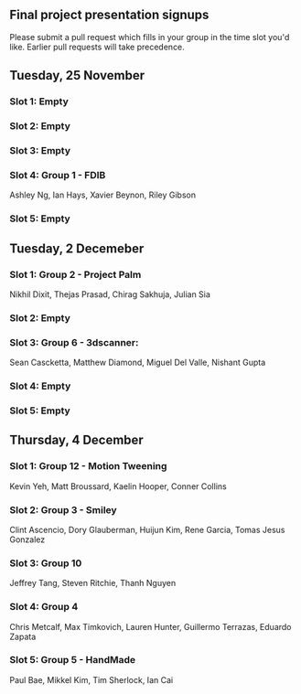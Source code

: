 ## Final project presentation signups
Please submit a pull request which fills in your group in the time slot you'd like. Earlier pull requests will take precedence.

## Tuesday, 25 November
### Slot 1: Empty
### Slot 2: Empty
### Slot 3: Empty
### Slot 4: Group 1 - FDIB
Ashley Ng, Ian Hays, Xavier Beynon, Riley Gibson
### Slot 5: Empty

## Tuesday, 2 Decemeber
### Slot 1: Group 2 - Project Palm
Nikhil Dixit, Thejas Prasad, Chirag Sakhuja, Julian Sia
### Slot 2: Empty
### Slot 3: Group 6 - 3dscanner: 
Sean Cascketta, Matthew Diamond, Miguel Del Valle, Nishant Gupta
### Slot 4: Empty
### Slot 5: Empty

## Thursday, 4 December
### Slot 1: Group 12 - Motion Tweening
Kevin Yeh, Matt Broussard, Kaelin Hooper, Conner Collins
### Slot 2: Group 3 - Smiley
Clint Ascencio, Dory Glauberman, Huijun Kim, Rene Garcia, Tomas Jesus Gonzalez
### Slot 3: Group 10
Jeffrey Tang, Steven Ritchie, Thanh Nguyen
### Slot 4: Group 4
Chris Metcalf, Max Timkovich, Lauren Hunter, Guillermo Terrazas, Eduardo Zapata
### Slot 5: Group 5 - HandMade
Paul Bae, Mikkel Kim, Tim Sherlock, Ian Cai
